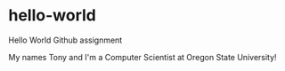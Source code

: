 # hello-world
Hello World Github assignment

My names Tony and I'm a Computer Scientist at Oregon State University!
